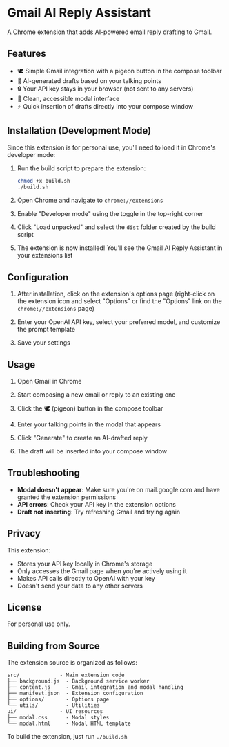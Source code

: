# Gmail AI Reply Assistant

A Chrome extension that adds AI-powered email reply drafting to Gmail.

## Features

- 🕊️ Simple Gmail integration with a pigeon button in the compose toolbar
- 🤖 AI-generated drafts based on your talking points
- 🔒 Your API key stays in your browser (not sent to any servers)
- 🎨 Clean, accessible modal interface
- ⚡ Quick insertion of drafts directly into your compose window

## Installation (Development Mode)

Since this extension is for personal use, you'll need to load it in Chrome's developer mode:

1. Run the build script to prepare the extension:
   ```bash
   chmod +x build.sh
   ./build.sh
   ```

2. Open Chrome and navigate to `chrome://extensions`

3. Enable "Developer mode" using the toggle in the top-right corner

4. Click "Load unpacked" and select the `dist` folder created by the build script

5. The extension is now installed! You'll see the Gmail AI Reply Assistant in your extensions list

## Configuration

1. After installation, click on the extension's options page (right-click on the extension icon and select "Options" or find the "Options" link on the `chrome://extensions` page)

2. Enter your OpenAI API key, select your preferred model, and customize the prompt template

3. Save your settings

## Usage

1. Open Gmail in Chrome

2. Start composing a new email or reply to an existing one

3. Click the 🕊️ (pigeon) button in the compose toolbar

4. Enter your talking points in the modal that appears

5. Click "Generate" to create an AI-drafted reply

6. The draft will be inserted into your compose window

## Troubleshooting

- **Modal doesn't appear**: Make sure you're on mail.google.com and have granted the extension permissions
- **API errors**: Check your API key in the extension options
- **Draft not inserting**: Try refreshing Gmail and trying again

## Privacy

This extension:
- Stores your API key locally in Chrome's storage
- Only accesses the Gmail page when you're actively using it
- Makes API calls directly to OpenAI with your key
- Doesn't send your data to any other servers

## License

For personal use only.

## Building from Source

The extension source is organized as follows:

```
src/             - Main extension code
├── background.js  - Background service worker
├── content.js     - Gmail integration and modal handling
├── manifest.json  - Extension configuration
├── options/       - Options page
└── utils/         - Utilities
ui/              - UI resources
├── modal.css      - Modal styles
└── modal.html     - Modal HTML template
```

To build the extension, just run `./build.sh` 